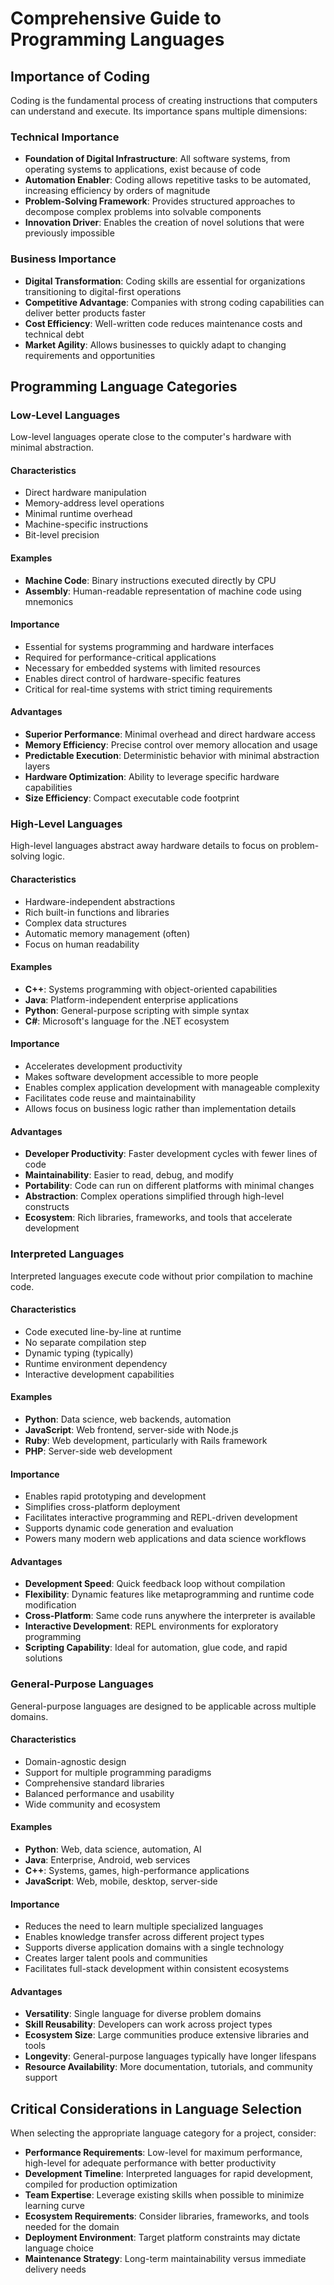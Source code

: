 # Comprehensive Guide to Programming Languages

## Importance of Coding

Coding is the fundamental process of creating instructions that computers can understand and execute. Its importance spans multiple dimensions:

### Technical Importance
- **Foundation of Digital Infrastructure**: All software systems, from operating systems to applications, exist because of code
- **Automation Enabler**: Coding allows repetitive tasks to be automated, increasing efficiency by orders of magnitude
- **Problem-Solving Framework**: Provides structured approaches to decompose complex problems into solvable components
- **Innovation Driver**: Enables the creation of novel solutions that were previously impossible

### Business Importance
- **Digital Transformation**: Coding skills are essential for organizations transitioning to digital-first operations
- **Competitive Advantage**: Companies with strong coding capabilities can deliver better products faster
- **Cost Efficiency**: Well-written code reduces maintenance costs and technical debt
- **Market Agility**: Allows businesses to quickly adapt to changing requirements and opportunities

## Programming Language Categories

### Low-Level Languages

Low-level languages operate close to the computer's hardware with minimal abstraction.

#### Characteristics
- Direct hardware manipulation
- Memory-address level operations
- Minimal runtime overhead
- Machine-specific instructions
- Bit-level precision

#### Examples
- **Machine Code**: Binary instructions executed directly by CPU
- **Assembly**: Human-readable representation of machine code using mnemonics

#### Importance
- Essential for systems programming and hardware interfaces
- Required for performance-critical applications
- Necessary for embedded systems with limited resources
- Enables direct control of hardware-specific features
- Critical for real-time systems with strict timing requirements

#### Advantages
- **Superior Performance**: Minimal overhead and direct hardware access
- **Memory Efficiency**: Precise control over memory allocation and usage
- **Predictable Execution**: Deterministic behavior with minimal abstraction layers
- **Hardware Optimization**: Ability to leverage specific hardware capabilities
- **Size Efficiency**: Compact executable code footprint

### High-Level Languages

High-level languages abstract away hardware details to focus on problem-solving logic.

#### Characteristics
- Hardware-independent abstractions
- Rich built-in functions and libraries
- Complex data structures
- Automatic memory management (often)
- Focus on human readability

#### Examples
- **C++**: Systems programming with object-oriented capabilities
- **Java**: Platform-independent enterprise applications
- **Python**: General-purpose scripting with simple syntax
- **C#**: Microsoft's language for the .NET ecosystem

#### Importance
- Accelerates development productivity
- Makes software development accessible to more people
- Enables complex application development with manageable complexity
- Facilitates code reuse and maintainability
- Allows focus on business logic rather than implementation details

#### Advantages
- **Developer Productivity**: Faster development cycles with fewer lines of code
- **Maintainability**: Easier to read, debug, and modify
- **Portability**: Code can run on different platforms with minimal changes
- **Abstraction**: Complex operations simplified through high-level constructs
- **Ecosystem**: Rich libraries, frameworks, and tools that accelerate development

### Interpreted Languages

Interpreted languages execute code without prior compilation to machine code.

#### Characteristics
- Code executed line-by-line at runtime
- No separate compilation step
- Dynamic typing (typically)
- Runtime environment dependency
- Interactive development capabilities

#### Examples
- **Python**: Data science, web backends, automation
- **JavaScript**: Web frontend, server-side with Node.js
- **Ruby**: Web development, particularly with Rails framework
- **PHP**: Server-side web development

#### Importance
- Enables rapid prototyping and development
- Simplifies cross-platform deployment
- Facilitates interactive programming and REPL-driven development
- Supports dynamic code generation and evaluation
- Powers many modern web applications and data science workflows

#### Advantages
- **Development Speed**: Quick feedback loop without compilation
- **Flexibility**: Dynamic features like metaprogramming and runtime code modification
- **Cross-Platform**: Same code runs anywhere the interpreter is available
- **Interactive Development**: REPL environments for exploratory programming
- **Scripting Capability**: Ideal for automation, glue code, and rapid solutions

### General-Purpose Languages

General-purpose languages are designed to be applicable across multiple domains.

#### Characteristics
- Domain-agnostic design
- Support for multiple programming paradigms
- Comprehensive standard libraries
- Balanced performance and usability
- Wide community and ecosystem

#### Examples
- **Python**: Web, data science, automation, AI
- **Java**: Enterprise, Android, web services
- **C++**: Systems, games, high-performance applications
- **JavaScript**: Web, mobile, desktop, server-side

#### Importance
- Reduces the need to learn multiple specialized languages
- Enables knowledge transfer across different project types
- Supports diverse application domains with a single technology
- Creates larger talent pools and communities
- Facilitates full-stack development within consistent ecosystems

#### Advantages
- **Versatility**: Single language for diverse problem domains
- **Skill Reusability**: Developers can work across project types
- **Ecosystem Size**: Large communities produce extensive libraries and tools
- **Longevity**: General-purpose languages typically have longer lifespans
- **Resource Availability**: More documentation, tutorials, and community support

## Critical Considerations in Language Selection

When selecting the appropriate language category for a project, consider:

- **Performance Requirements**: Low-level for maximum performance, high-level for adequate performance with better productivity
- **Development Timeline**: Interpreted languages for rapid development, compiled for production optimization
- **Team Expertise**: Leverage existing skills when possible to minimize learning curve
- **Ecosystem Requirements**: Consider libraries, frameworks, and tools needed for the domain
- **Deployment Environment**: Target platform constraints may dictate language choice
- **Maintenance Strategy**: Long-term maintainability versus immediate delivery needs